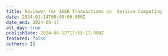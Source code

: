 ```yaml
---
title: Reviewer for IEEE Transactions on  Service Computing 
date: 2024-01-14T00:00:00.000Z
date_end: 2024-05-17
all_day: true
publishDate: 2024-06-12T17:55:17.980Z
featured: false
authors: []
---
```

